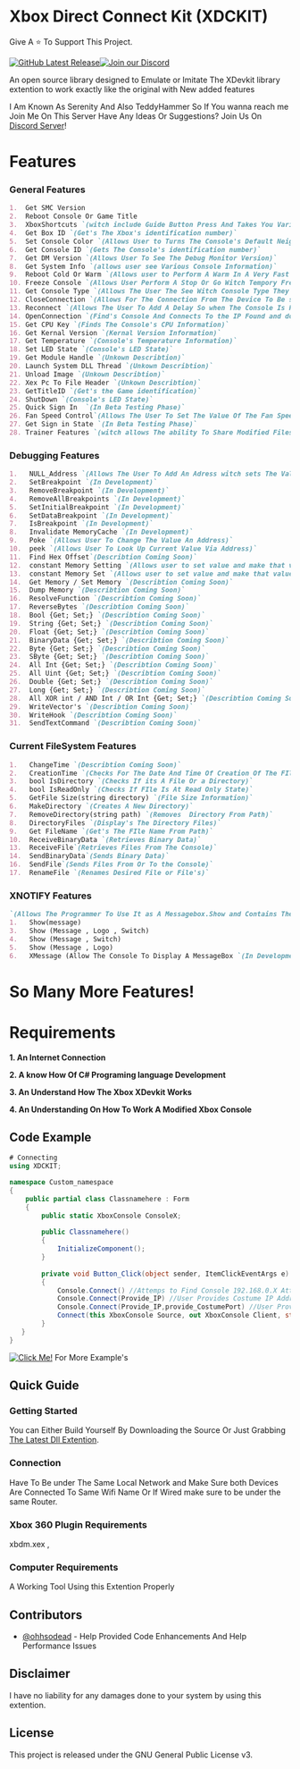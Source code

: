 #  Xbox Direct Connect Kit (XDCKIT)
Give A ⭐ To Support This Project.

[![GitHub Latest Release](https://img.shields.io/badge/Latest-Release-red)](https://github.com/XBM360/XDCKIT/releases)[![Join our Discord](https://img.shields.io/badge/join%20Us-discord-7289DA)](https://discord.gg/QvdmNnfQ86)


An open source library designed to Emulate or Imitate The XDevkit library extention to work exactly like the original with New added features

I Am Known As Serenity And Also TeddyHammer So If You wanna reach me Join Me On This Server
Have Any Ideas Or Suggestions? Join Us On [Discord Server](https://discord.gg/QvdmNnfQ86)!

# Features

### General Features
```markdown
1.  Get SMC Version
2.  Reboot Console Or Game Title
3.  XboxShortcuts `(witch include Guide Button Press And Takes You Various Places On The Xbox Such As Friends List Etc)`
4.  Get Box ID `(Get's The Xbox's identification number)`
5.  Set Console Color `(Allows User to Turns The Console's Default Neighborhood Icon to any of the following... (black , blue , bluegray , nosidecar)`
6.  Get Console ID `(Gets The Console's identification number)`
7.  Get DM Version `(Allows User To See The Debug Monitor Version)`
8.  Get System Info `(allows user see Various Console Information)`
9.  Reboot Cold Or Warm `(Allows user to Perform A Warm In A Very Fast Manner Or A Cold Reboot WItch Attempts To Reboot Slowly)`
10. Freeze Console `(Allows User Perform A Stop Or Go Witch Tempory Freezes The Console Until A Go Command Is Sent)`
11. Get Console Type `(Allows The User The See Witch Console Type They Own)`
12. CloseConnection `(Allows For The Connection From The Device To Be severed From Each Other)`
13. Reconnect `(Allows The User To Add A Delay So when The Console Is Ready The User Can Connect To It)`
14. OpenConnection `(Find's Console And Connects To the IP Found and does not set class meaning you would have to set ConsoleX TO XDCKIT)`
15. Get CPU Key `(Finds The Console's CPU Information)`
16. Get Kernal Version `(Kernal Version Information)`
17. Get Temperature `(Console's Temperature Information)`
18. Set LED State `(Console's LED State)`
19. Get Module Handle `(Unkown Describtion)`
20. Launch System DLL Thread `(Unkown Describtion)`
21. Unload Image `(Unkown Describtion)`
22. Xex Pc To File Header `(Unkown Describtion)`
23. GetTitleID `(Get's the Game identification)` 
24. ShutDown `(Console's LED State)`
25. Quick Sign In  `(In Beta Testing Phase)`
26. Fan Speed Control`(Allows The User To Set The Value Of The Fan Speed)`
27. Get Sign in State `(In Beta Testing Phase)`
28. Trainer Features `(witch allows The ability To Share Modified Files For Any Game To Be modded)`
```
### Debugging Features
```markdown
1.   NULL_Address `(Allows The User To Add An Adress witch sets The Value To 6000000 meaning that you are making a null value)`
2.   SetBreakpoint `(In Development)`
3.   RemoveBreakpoint `(In Development)`
4.   RemoveAllBreakpoints `(In Development)`
5.   SetInitialBreakpoint `(In Development)`
6.   SetDataBreakpoint `(In Development)`
7.   IsBreakpoint `(In Development)`
8.   Invalidate MemoryCache `(In Development)`
9.   Poke `(Allows User To Change The Value An Address)`
10.  peek `(Allows User To Look Up Current Value Via Address)`
11.  Find Hex Offset`(Describtion Coming Soon)`
12.  constant Memory Setting `(Allows user to set value and make that value never change)`
13.  constant Memory Set `(Allows user to set value and make that value never change)`
14.  Get Memory / Set Memory `(Describtion Coming Soon)`
15.  Dump Memory `(Describtion Coming Soon)`
16.  ResolveFunction `(Describtion Coming Soon)`
17.  ReverseBytes `(Describtion Coming Soon)`
18.  Bool {Get; Set;} `(Describtion Coming Soon)`
19.  String {Get; Set;} `(Describtion Coming Soon)`
20.  Float {Get; Set;} `(Describtion Coming Soon)`
21.  BinaryData {Get; Set;} `(Describtion Coming Soon)`
22.  Byte {Get; Set;} `(Describtion Coming Soon)`
23.  SByte {Get; Set;} `(Describtion Coming Soon)`
24.  All Int {Get; Set;} `(Describtion Coming Soon)`
25.  All Uint {Get; Set;} `(Describtion Coming Soon)`
26.  Double {Get; Set;} `(Describtion Coming Soon)`
27.  Long {Get; Set;} `(Describtion Coming Soon)`
28.  All XOR int / AND Int / OR Int {Get; Set;} `(Describtion Coming Soon)`
29.  WriteVector's `(Describtion Coming Soon)`
30.  WriteHook `(Describtion Coming Soon)`
31.  SendTextCommand `(Describtion Coming Soon)`
```
### Current FileSystem Features
```markdown
1.   ChangeTime `(Describtion Coming Soon)`
2.   CreationTime `(Checks For The Date And Time Of Creation Of The FIle)`
3.   bool IsDirectory `(Checks If its A File Or a Directory)`
4.   bool IsReadOnly `(Checks If FIle Is At Read Only State)`
5.   GetFile Size(string directory) `(File Size Information)`
6.   MakeDirectory `(Creates A New Directory)`
7.   RemoveDirectory(string path) `(Removes  Directory From Path)`
8.   DirectoryFiles `(Display's The Directory Files)`
9.   Get FileName `(Get's The FIle Name From Path)`
10.  ReceiveBinaryData `(Retrieves Binary Data)`
13.  ReceiveFile`(Retrieves Files From The Console)`
14.  SendBinaryData`(Sends Binary Data)`
16.  SendFile`(Sends Files From Or To the Console)`
17.  RenameFile `(Renames Desired File or File's)`
```
### XNOTIFY Features
```markdown
`(Allows The Programmer To Use It as A Messagebox.Show and Contains The Ability To Turn Off Notifications at Any Moment If A Programmer Added a switch Example's Below)`
1.   Show(message)
3.   Show (Message , Logo , Switch)
4.   Show (Message , Switch)
5.   Show (Message , Logo)
6.   XMessage (Allow The Console To Display A MessageBox `(In Development)) `
```
# So Many More Features!

# Requirements
**1. An Internet Connection**

**2. A know How Of C# Programing language Development**

**3. An Understand How The Xbox XDevkit Works**

**4. An Understanding On How To Work A Modified Xbox Console**

## Code Example

```C#
# Connecting
using XDCKIT;

namespace Custom_namespace
{
    public partial class Classnamehere : Form
    {
        public static XboxConsole ConsoleX;
    
        public Classnamehere()
        {
            InitializeComponent();
        }
        
        private void Button_Click(object sender, ItemClickEventArgs e)
        {
            Console.Connect() //Attemps to Find Console 192.168.0.X Attempts compensate for X aka finds last digit.
            Console.Connect(Provide_IP) //User Provides Costume IP Address
            Console.Connect(Provide_IP,provide_CostumePort) //User Provides The IP Address and Port Number "Port Number Is Always 730" Regardless was added for more flexibility.
            Connect(this XboxConsole Source, out XboxConsole Client, string ConsoleNameOrIP = "default", int Port = 730) //sets the (ConsoleX) to XDCKIT class so everythin can be called like so example: ConsoleX.Screenshot() , then if IP Address is Provide then it proceeds to Connect also you can provide Port Number Witch By Again Defualt Is 730.
        }
   }
}
```
[![Click Me!](https://img.shields.io/badge/Click-Me!-blue)](https://XboxVillain.github.io/XDCKIT/) For More Example's
## Quick Guide

### Getting Started

You can Either Build Yourself By Downloading the Source Or Just Grabbing [The Latest Dll Extention](https://github.com/XBM360/XDCKIT/releases).

### Connection

Have To Be under The Same Local Network and Make Sure both Devices Are Connected To Same Wifi Name Or If Wired make sure to be under the same Router.

### Xbox 360 Plugin Requirements
xbdm.xex , 

### Computer Requirements
A Working Tool Using this Extention Properly
## Contributors
* [@ohhsodead](https://github.com/ohhsodead) - Help Provided Code Enhancements And Help Performance Issues
## Disclaimer
I have no liability for any damages done to your system by using this extention.
## License
This project is released under the GNU General Public License v3.
